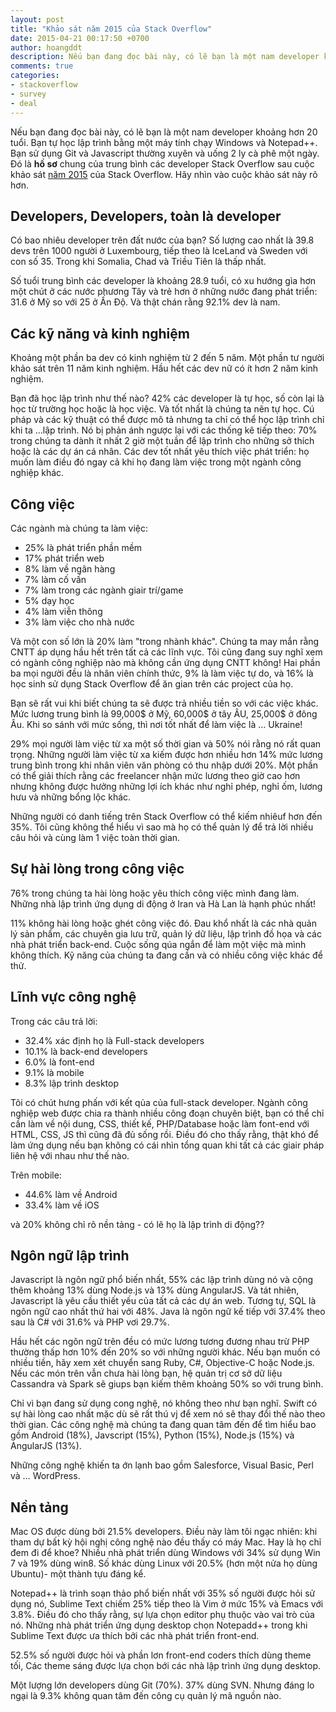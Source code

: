 ```yaml
---
layout: post
title: "Khảo sát năm 2015 của Stack Overflow"
date: 2015-04-21 00:17:50 +0700
author: hoangddt
description: Nếu bạn đang đọc bài này, có lẽ bạn là một nam developer khoảng hơn 20 tuổi. Bạn tự học lập trình bằng một máy tính chạy Windows và Notepad++. Bạn sử dụng Git và Javascript thường xuyên và uống 2 ly cà phê một ngày. Đó là **hồ sơ** chung của trung bình các developer Stack Overflow sau cuộc khảo sát
comments: true
categories: 
- stackoverflow
- survey
- deal
---
```

<!--more-->

Nếu bạn đang đọc bài này, có lẽ bạn là một nam developer khoảng hơn 20 tuổi. Bạn tự học lập trình bằng một máy tính chạy Windows và Notepad++. Bạn sử dụng Git và Javascript thường xuyên và uống 2 ly cà phê một ngày.
Đó là **hồ sơ** chung của trung bình các developer Stack Overflow sau cuộc khảo sát [năm 2015](http://stackoverflow.com/research/developer-survey-2015) của Stack Overflow. Hãy nhìn vào cuộc khảo sát này rõ hơn.

##  Developers, Developers, toàn là developer
Có bao nhiêu developer trên đất nước của bạn? Số lượng cao nhất là 39.8 devs trên 1000 người ở Luxembourg, tiếp theo là IceLand và Sweden với con số 35. Trong khi Somalia, Chad và Triều Tiên là thấp nhất.

Số tuổi trung bình các developer là khoảng 28.9 tuổi, có xu hướng gìa hơn một chút ở các nước phương Tây và trẻ hơn ở những nước đang phát triển: 31.6 ở Mỹ so với 25 ở Ấn Độ. Và thật chán rằng 92.1% dev là nam.

## Các kỹ năng và kinh nghiệm
Khoảng một phần ba dev có kinh nghiệm từ 2 đến 5 năm. Một phần tư người khảo sát trên 11 năm kinh nghiệm.
Hầu hết các dev nữ có ít hơn 2 năm kinh nghiệm. 

Bạn đã học lập trình như thế nào? 42% các developer là tự học, số còn lại là học từ trường học hoặc là học việc. Và tốt nhất là chúng ta nên tự học. Cú pháp và các kỹ thuật có thể được mô tả nhưng ta chỉ có thể học lập trình chỉ khi ta ...lập trình.
Nó bị phản ánh ngược lại với các thống kê tiếp theo: 70% trong chúng ta dành ít nhất 2 giờ một tuần để lập trình cho những sở thích hoặc là các dự án cá nhân. Các dev tốt nhất yêu thích việc phát triển: họ muốn làm điều đó ngay cả khi họ đang làm việc trong một ngành công nghiệp khác.

## Công việc
Các ngành mà chúng ta làm việc:

* 25% là phát triển phần mềm
* 17% phát triển web
* 8% làm về ngân hàng
* 7% làm cố vấn
* 7% làm trong các ngành giair trí/game
* 5% dạy học
* 4% làm viễn thông
* 3% làm việc cho nhà nước

Và một con số lớn là 20% làm "trong nhành khác". Chúng ta may mắn rằng CNTT áp dụng hầu hết trên tất cả các lĩnh vực. Tôi cũng đang suy nghĩ xem có ngành công nghiệp nào mà không cần ứng dụng CNTT không!
Hai phần ba mọi người đều là nhân viên chính thức, 9% là làm việc tự do, và 16% là học sinh sử dụng Stack Overflow để ăn gian trên các project của họ.

Bạn sẽ rất vui khi biết chúng ta sẽ được trả nhiều tiền so với các việc khác. Mức lương trung bình là 99,000\$ ở Mỹ, 60,000\$ ở tây ÂU, 25,000\$ ở đông Âu. Khi so sánh với mức sống, thì nơi tốt nhất để làm việc là ... Ukraine!

29% mọi người làm việc từ xa một số thời gian và 50% nói rằng nó rất quan trọng. Những người làm việc từ xa kiếm được hơn nhiều hơn 14% mức lương trung bình trong khi nhân viên văn phòng có thu nhập dưới 20%. Một phần có thể giải thích rằng các freelancer nhận mức lương theo giờ cao hơn nhưng không được hưởng những lợi ích khác như nghỉ phép, nghỉ ốm, lương hưu và những bổng lộc khác.

Những người có danh tiếng trên Stack Overflow có thể kiếm nhiêuf hơn đến 35%. Tôi cũng không thể hiểu vì sao mà họ có thể quản lý để trả lời nhiều câu hỏi và cùng làm 1 việc toàn thời gian.

## Sự hài lòng trong công việc

76% trong chúng ta hài lòng hoặc yêu thích công việc mình đang làm. Những nhà lập trình ứng dụng di động ở Iran và Hà Lan là hạnh phúc nhất!

11% không hài lòng hoặc ghét công việc đó. Đau khổ nhất là các nhà quản lý sản phẩm, các chuyên gia lưu trữ, quản lý dữ liệu, lập trình đồ họa và các nhà phát triển back-end. Cuộc sống qúa ngắn để làm một việc mà mình không thích. Kỹ năng của chúng ta đang cần và có nhiều công việc khác để thử.

## Lĩnh vực công nghệ
Trong các câu trả lời:

* 32.4% xác định họ là Full-stack developers
* 10.1% là back-end developers
* 6.0% là font-end
* 9.1% là mobile
* 8.3% lập trình desktop

Tôi có chút hưng phấn với kết qủa của full-stack developer. Ngành công nghiệp web được chia ra thành nhiều công đoạn chuyên biệt, bạn có thể chỉ cần làm về nội dung, CSS, thiết kế, PHP/Database hoặc làm font-end với HTML, CSS, JS thì cũng đã đủ sống rồi. Điều đó cho thấy rằng, thật khó để làm ứng dụng nếu bạn không có cái nhìn tổng quan khi tất cả các giair pháp liên hệ với nhau như thế nào.

Trên mobile:
* 44.6% làm về Android
* 33.4% làm về iOS

và 20% không chỉ rõ nền tảng - có lẽ họ là lập trình di động??

## Ngôn ngữ lập trình
Javascript là ngôn ngữ phổ biến nhất, 55% các lập trình dùng nó và cộng thêm khoảng 13% dùng Node.js và 13% dùng AngularJS. Và tát nhiên, Javascript là yêu cầu thiết yếu của tất cả các dự án web. Tương tự, SQL là ngôn ngữ cao nhất thứ hai với 48%. Java là ngôn ngữ kế tiếp với 37.4% theo sau là C# với 31.6% và PHP vơi 29.7%.

Hầu hết các ngôn ngữ trên đều có mức lương tương đương nhau trừ PHP thường thấp hơn 10% đến 20% so với những người khác. Nếu bạn muốn có nhiều tiền, hãy xem xét chuyển sang Ruby, C#, Objective-C hoặc Node.js. Nếu các món trên vẫn chưa hài lòng bạn, hệ quản trị cơ sở dữ liệu Cassandra và Spark sẽ giups bạn kiếm thêm khoảng 50% so với trung bình.

Chỉ vì bạn đang sử dụng cong nghệ, nó không theo như bạn nghĩ. Swift có sự hài lòng cao nhất mặc dù sẽ rất thú vj để xem nó sẽ thay đổi thế nào theo thời gian. Các công nghệ mà chúng ta đang quan tâm đến để tìm hiểu bao gồm Android (18%), Javscript (15%), Python (15%), Node.js (15%) và AngularJS (13%).

Những công nghệ khiến ta ớn lạnh bao gồm Salesforce, Visual Basic, Perl và … WordPress.

## Nền tảng
Mac OS được dùng bởi 21.5% developers. Điều này làm tôi ngạc nhiên: khi tham dự bất kỳ hội nghị công nghệ nào đều thấy có máy Mac. Hay là họ chỉ đem đi để khoe? Nhiều nhà phát triển dùng Windows với 34% sử dụng Win 7 và 19% dùng win8. Số khác dùng Linux với 20.5% (hơn một nửa họ dùng Ubuntu)- một thành tựu đáng kể.

Notepad++ là trình soạn thảo phổ biến nhất với 35% số người được hỏi sử dụng nó, Sublime Text chiếm 25% tiếp theo là Vim ở mức 15% và Emacs với 3.8%.  Điều đó cho thấy rằng, sự lựa chọn editor phụ thuộc vào vai trò của nó. Những nhà phát triển ứng dụng desktop chọn Notepadd++ trong khi Sublime Text được ưa thích bởi các nhà phát triển front-end.

52.5% số người được hỏi và phần lơn front-end coders thích dùng theme tối, Các theme sáng được lựa chọn bới các nhà lập trình ứng dụng desktop.

Một lượng lớn developers dùng Git (70%). 37% dùng SVN. Nhưng đáng lo ngại là 9.3% không quan tâm đến công cụ quản lý mã nguồn nào.
